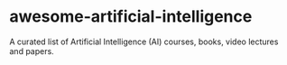 # awesome-artificial-intelligence
A curated list of Artificial Intelligence (AI) courses, books, video lectures and papers.
